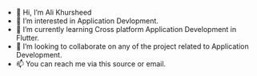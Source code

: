 - 👋 Hi, I’m Ali Khursheed
- 👀 I’m interested in Application Devlopment.
- 🌱 I’m currently learning Cross platform Application Development in Flutter.
- 💞️ I’m looking to collaborate on any of the project related to Application Development.
- 📫 You can reach me via this source or email.

<!---
alikhursheed414/alikhursheed414 is a ✨ special ✨ repository because its `README.md` (this file) appears on your GitHub profile.
You can click the Preview link to take a look at your changes.
--->
